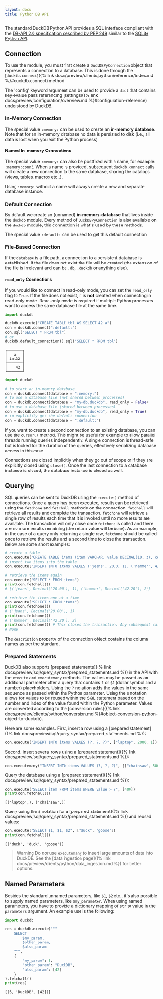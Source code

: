 ```yaml
---
layout: docu
title: Python DB API
---
```


The standard DuckDB Python API provides a SQL interface compliant with the [DB-API 2.0 specification described by PEP 249](https://www.python.org/dev/peps/pep-0249/) similar to the [SQLite Python API](https://docs.python.org/3.7/library/sqlite3.html).

## Connection

To use the module, you must first create a `DuckDBPyConnection` object that represents a connection to a database.
This is done through the [`duckdb.connect`]({% link docs/preview/clients/python/reference/index.md %}#duckdb.connect) method.

The 'config' keyword argument can be used to provide a `dict` that contains key->value pairs referencing [settings]({% link docs/preview/configuration/overview.md %}#configuration-reference) understood by DuckDB.

### In-Memory Connection

The special value `:memory:` can be used to create an **in-memory database**. Note that for an in-memory database no data is persisted to disk (i.e., all data is lost when you exit the Python process).

#### Named In-memory Connections

The special value `:memory:` can also be postfixed with a name, for example: `:memory:conn3`.
When a name is provided, subsequent `duckdb.connect` calls will create a new connection to the same database, sharing the catalogs (views, tables, macros etc..).

Using `:memory:` without a name will always create a new and separate database instance.

### Default Connection

By default we create an (unnamed) **in-memory-database** that lives inside the `duckdb` module.
Every method of `DuckDBPyConnection` is also available on the `duckdb` module, this connection is what's used by these methods.

The special value `:default:` can be used to get this default connection.

### File-Based Connection

If the `database` is a file path, a connection to a persistent database is established.
If the file does not exist the file will be created (the extension of the file is irrelevant and can be `.db`, `.duckdb` or anything else).

#### `read_only` Connections

If you would like to connect in read-only mode, you can set the `read_only` flag to `True`. If the file does not exist, it is **not** created when connecting in read-only mode.
Read-only mode is required if multiple Python processes want to access the same database file at the same time.

```python
import duckdb

duckdb.execute("CREATE TABLE tbl AS SELECT 42 a")
con = duckdb.connect(":default:")
con.sql("SELECT * FROM tbl")
# or
duckdb.default_connection().sql("SELECT * FROM tbl")
```

```text
┌───────┐
│   a   │
│ int32 │
├───────┤
│    42 │
└───────┘
```

```python
import duckdb

# to start an in-memory database
con = duckdb.connect(database = ":memory:")
# to use a database file (not shared between processes)
con = duckdb.connect(database = "my-db.duckdb", read_only = False)
# to use a database file (shared between processes)
con = duckdb.connect(database = "my-db.duckdb", read_only = True)
# to explicitly get the default connection
con = duckdb.connect(database = ":default:")
```

If you want to create a second connection to an existing database, you can use the `cursor()` method. This might be useful for example to allow parallel threads running queries independently. A single connection is thread-safe but is locked for the duration of the queries, effectively serializing database access in this case.

Connections are closed implicitly when they go out of scope or if they are explicitly closed using `close()`. Once the last connection to a database instance is closed, the database instance is closed as well.

## Querying

SQL queries can be sent to DuckDB using the `execute()` method of connections. Once a query has been executed, results can be retrieved using the `fetchone` and `fetchall` methods on the connection. `fetchall` will retrieve all results and complete the transaction. `fetchone` will retrieve a single row of results each time that it is invoked until no more results are available. The transaction will only close once `fetchone` is called and there are no more results remaining (the return value will be `None`). As an example, in the case of a query only returning a single row, `fetchone` should be called once to retrieve the results and a second time to close the transaction. Below are some short examples:

```python
# create a table
con.execute("CREATE TABLE items (item VARCHAR, value DECIMAL(10, 2), count INTEGER)")
# insert two items into the table
con.execute("INSERT INTO items VALUES ('jeans', 20.0, 1), ('hammer', 42.2, 2)")

# retrieve the items again
con.execute("SELECT * FROM items")
print(con.fetchall())
# [('jeans', Decimal('20.00'), 1), ('hammer', Decimal('42.20'), 2)]

# retrieve the items one at a time
con.execute("SELECT * FROM items")
print(con.fetchone())
# ('jeans', Decimal('20.00'), 1)
print(con.fetchone())
# ('hammer', Decimal('42.20'), 2)
print(con.fetchone()) # This closes the transaction. Any subsequent calls to .fetchone will return None
# None
```

The `description` property of the connection object contains the column names as per the standard.

### Prepared Statements

DuckDB also supports [prepared statements]({% link docs/preview/sql/query_syntax/prepared_statements.md %}) in the API with the `execute` and `executemany` methods. The values may be passed as an additional parameter after a query that contains `?` or `$1` (dollar symbol and a number) placeholders. Using the `?` notation adds the values in the same sequence as passed within the Python parameter. Using the `$` notation allows for values to be reused within the SQL statement based on the number and index of the value found within the Python parameter. Values are converted according to the [conversion rules]({% link docs/preview/clients/python/conversion.md %}#object-conversion-python-object-to-duckdb).

Here are some examples. First, insert a row using a [prepared statement]({% link docs/preview/sql/query_syntax/prepared_statements.md %}):

```python
con.execute("INSERT INTO items VALUES (?, ?, ?)", ["laptop", 2000, 1])
```

Second, insert several rows using a [prepared statement]({% link docs/preview/sql/query_syntax/prepared_statements.md %}):

```python
con.executemany("INSERT INTO items VALUES (?, ?, ?)", [["chainsaw", 500, 10], ["iphone", 300, 2]] )
```

Query the database using a [prepared statement]({% link docs/preview/sql/query_syntax/prepared_statements.md %}):

```python
con.execute("SELECT item FROM items WHERE value > ?", [400])
print(con.fetchall())
```

```text
[('laptop',), ('chainsaw',)]
```

Query using the `$` notation for a [prepared statement]({% link docs/preview/sql/query_syntax/prepared_statements.md %}) and reused values:

```python
con.execute("SELECT $1, $1, $2", ["duck", "goose"])
print(con.fetchall())
```

```text
[('duck', 'duck', 'goose')]
```

> Warning Do *not* use `executemany` to insert large amounts of data into DuckDB. See the [data ingestion page]({% link docs/preview/clients/python/data_ingestion.md %}) for better options.

## Named Parameters

Besides the standard unnamed parameters, like `$1`, `$2` etc., it's also possible to supply named parameters, like `$my_parameter`.
When using named parameters, you have to provide a dictionary mapping of `str` to value in the `parameters` argument.
An example use is the following:

```python
import duckdb

res = duckdb.execute("""
    SELECT
        $my_param,
        $other_param,
        $also_param
    """,
    {
        "my_param": 5,
        "other_param": "DuckDB",
        "also_param": [42]
    }
).fetchall()
print(res)
```

```text
[(5, 'DuckDB', [42])]
```
